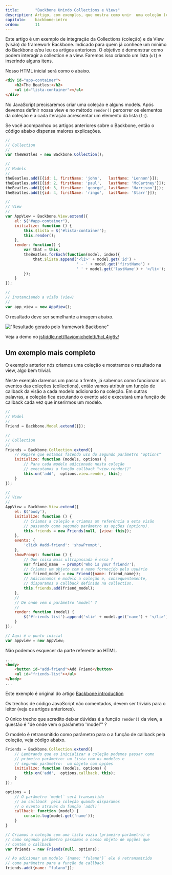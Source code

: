 ```yaml
---
title:       "Backbone Unindo Collections e Views"
description: Artigo, com exemplos, que mostra como unir  uma coleção (collections) a uma visão (view)  no framework Backbone para JavaScript
capitulo:    backbone-intro
ordem:       11
---
```


Este artigo é um exemplo de integração da Collections (coleção) e da View (visão) do framework Backbone. Indicado para
quem já conhece um mínimo do Backbone e/ou leu os artigos anteriores. O objetivo é demonstrar como podem interagir a
collection e a view. Faremos isso criando um lista (`ul`) e inserindo alguns itens.

Nosso HTML inicial será como o abaixo.

```html
<div id="app-container">
    <h2>The Beatles:</h2>
    <ul id="lista-container"></ul>
</div>
```

No JavaScript precisaremos criar uma coleção  e alguns models. Após devemos definir nossa view e no método `render()`
percorrer os elementos da coleção e a cada iteração acrescentar um elemento da lista (`li`).

Se você acompanhou os artigos anteriores sobre o Backbone, então o código abaixo dispensa maiores explicações.

```javascript
//
// Collection
//
var theBeatles = new Backbone.Collection();

//
// Models
//
theBeatles.add([{id: 1, firstName: 'john',   lastName: 'Lennon'}]);
theBeatles.add([{id: 2, firstName: 'paul',   lastName: 'McCartney'}]);
theBeatles.add([{id: 3, firstName: 'george', lastName: 'Harrison'}]);
theBeatles.add([{id: 4, firstName: 'ringo',  lastName: 'Starr'}]);

//
// View
//
var AppView = Backbone.View.extend({
    el: $("#app-container"),
    initialize: function () {
        this.$lista = $('#lista-container');
        this.render();
    },
    render: function() {
        var that = this;
        theBeatles.forEach(function(model, index){
            that.$lista.append('<li>' + model.get('id') +
                               ' - ' + model.get('firstName') +
                               ' ' + model.get('lastName') + '</li>');
        });
    }
});

//
// Instanciando a visão (view)
//
var app_view = new AppView();
```

O resultado deve ser semelhante a imagem abaixo.

!["Resultado gerado pelo framework Backbone"](collections-e-views.png "Resultado gerado pelo framework Backbone")

Veja a demo no [jsfiddle.net/flaviomicheletti/hcL4jg6v/](http://jsfiddle.net/flaviomicheletti/hcL4jg6v/)





Um exemplo mais completo
---

O exemplo anterior nós criamos uma coleção e mostramos o resultado na view, algo bem trivial.

Neste exemplo daremos um passo a frente, já sabemos como funcionam os eventos das coleções (collections), então vamos
atribuir um função de callback da visão a cada modelo adicionado na coleção. Em outras palavras, a coleção fica escutando
o evento `add` e executará uma função de callback cada vez que inserirmos um modelo.

```javascript
//
// Model
//
Friend = Backbone.Model.extend({});

//
// Collection
//
Friends = Backbone.Collection.extend({
    // Repare que estamos fazendo uso do segundo parâmetro "options"
    initialize: function (models, options) {
        // Para cada modelo adicionado nesta coleção
        // executamos a função callback "view.render()"
		this.on('add',  options.view.render, this);
    }
});

//
// View
//
AppView = Backbone.View.extend({
    el: $('body'),
    initialize: function () {
        // Criamos a coleção e criamos um referência a esta visão
        // passando como segundo parâmetro as opções (options).
        this.friends = new Friends(null, {view: this});
    },
    events: {
        'click #add-friend': 'showPrompt',
    },
    showPrompt: function () {
        // Que coisa mais ultrapassada é essa ?
        var friend_name  = prompt('Who is your friend?');
        // Criamos um objeto com o nome fornecido pelo usuário
        var friend_model = new Friend({name: friend_name});
        // Adicionamos e modelo a coleção e, consequentemente,
        // disparamos o callback definido na collection.
        this.friends.add(friend_model);
    },
    //
    // De onde vem o parâmetro 'model' ?
    //
    render: function (model) {
        $('#friends-list').append('<li>' + model.get('name') + '</li>');
    }
});

// Aqui é o ponto inicial
var appview = new AppView;
```

Não podemos esquecer da parte referente ao HTML.

```html
...
<body>
    <button id="add-friend">Add Friend</button>
    <ul id="friends-list"></ul>
</body>
...
```

Este exemplo é original do artigo [Backbone  introduction](http://thomasdavis.github.io/2011/02/01/backbone-introduction.html)

Os trechos de código JavaScript não comentados, devem ser triviais para o leitor (veja os artigos anteriores).

O único trecho que acredito deixar dúvidas é a função `render()` da view, a questão é "de onde vem o parâmetro 'model'" ?

O modelo é retransmitido como parâmetro para o a função de callback pela coleção, veja código abaixo.

```javascript
Friends = Backbone.Collection.extend({
    // Lembrando que ao inicializar a coleção podemos passar como
    // primeiro parâmetro: um lista com os modelos e
    // segundo parâmetro:  um objeto com opções
    initialize: function (models, options) {
        this.on('add',  options.callback, this);
    }
});

options = {
    // O parâmetro `model` será transmitido
    // ao callback  pela coleção quando disparamos
    // o evento através da função `add()`
    callback: function (model) {
        console.log(model.get('name'));
    }
}

// Criamos a coleção com uma lista vazia (primeiro parâmetro) e
// como segundo parâmetro passamos o nosso objeto de opções que
// contém o callback
var friends = new Friends(null, options);

// Ao adicionar um modelo `{name: "fulano"}` ele é retransmitido
// como parâmetro para a função de callback
friends.add({name: "fulano"});